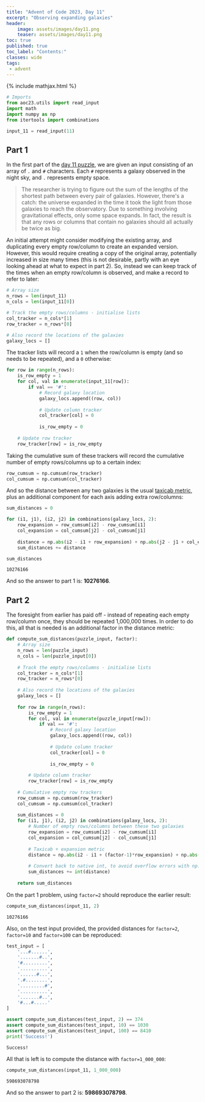 ```yaml
---
title: "Advent of Code 2023, Day 11"
excerpt: "Observing expanding galaxies"
header:
    image: assets/images/day11.png
    teaser: assets/images/day11.png
toc: true
published: true
toc_label: "Contents:"
classes: wide
tags:
 - advent
---
```


{% include mathjax.html %}

```python
# Imports
from aoc23.utils import read_input
import math
import numpy as np
from itertools import combinations
```


```python
input_11 = read_input(11)
```

## Part 1

In the first part of the [day 11 puzzle](https://adventofcode.com/2023/day/11), we are given an input consisting of an array of `.` and `#` characters. Each `#` represents a galaxy observed in the night sky, and `.` represents empty space. 

>The researcher is trying to figure out the sum of the lengths of the shortest path between every pair of galaxies. However, there's a catch: the universe expanded in the time it took the light from those galaxies to reach the observatory.
>Due to something involving gravitational effects, only some space expands. In fact, the result is that any rows or columns that contain no galaxies should all actually be twice as big.

An initial attempt might consider modifying the existing array, and duplicating every empty row/column to create an expanded version. However, this would require creating a copy of the original array, potentially increased in size many times (this is not desirable, partly with an eye looking ahead at what to expect in part 2). So, instead we can keep track of the times when an empty row/column is observed, and make a record to refer to later:


```python
# Array size
n_rows = len(input_11)
n_cols = len(input_11[0])

# Track the empty rows/columns - initialise lists
col_tracker = n_cols*[1]
row_tracker = n_rows*[0]

# Also record the locations of the galaxies
galaxy_locs = []
```

The tracker lists will record a `1` when the row/column is empty (and so needs to be repeated), and a `0` otherwise:


```python
for row in range(n_rows):
    is_row_empty = 1
    for col, val in enumerate(input_11[row]):
        if val == '#':
            # Record galaxy location
            galaxy_locs.append((row, col))
            
            # Update column tracker
            col_tracker[col] = 0
            
            is_row_empty = 0
    
    # Update row tracker
    row_tracker[row] = is_row_empty
```

Taking the cumulative sum of these trackers will record the cumulative number of empty rows/columns up to a certain index:


```python
row_cumsum = np.cumsum(row_tracker)
col_cumsum = np.cumsum(col_tracker)
```

And so the distance between any two galaxies is the usual [taxicab metric](https://en.wikipedia.org/wiki/Taxicab_geometry), plus an additional component for each axis adding extra row/columns:


```python
sum_distances = 0

for (i1, j1), (i2, j2) in combinations(galaxy_locs, 2):
    row_expansion = row_cumsum[i2] - row_cumsum[i1]
    col_expansion = col_cumsum[j2] - col_cumsum[j1]
    
    distance = np.abs(i2 - i1 + row_expansion) + np.abs(j2 - j1 + col_expansion)
    sum_distances += distance
```


```python
sum_distances
```




    10276166



And so the answer to part 1 is: __10276166__.

## Part 2

The foresight from earlier has paid off - instead of repeating each empty row/column once, they should be repeated 1,000,000 times. In order to do this, all that is needed is an additional factor in the distance metric:


```python
def compute_sum_distances(puzzle_input, factor):
    # Array size
    n_rows = len(puzzle_input)
    n_cols = len(puzzle_input[0])
    
    # Track the empty rows/columns - initialise lists
    col_tracker = n_cols*[1]
    row_tracker = n_rows*[0]
    
    # Also record the locations of the galaxies
    galaxy_locs = []
    
    for row in range(n_rows):
        is_row_empty = 1
        for col, val in enumerate(puzzle_input[row]):
            if val == '#':
                # Record galaxy location
                galaxy_locs.append((row, col))
                
                # Update column tracker
                col_tracker[col] = 0
                
                is_row_empty = 0
        
        # Update column tracker
        row_tracker[row] = is_row_empty
    
    # Cumulative empty row trackers
    row_cumsum = np.cumsum(row_tracker)
    col_cumsum = np.cumsum(col_tracker)
    
    sum_distances = 0
    for (i1, j1), (i2, j2) in combinations(galaxy_locs, 2):
        # Number of empty rows/columns between these two galaxies
        row_expansion = row_cumsum[i2] - row_cumsum[i1]
        col_expansion = col_cumsum[j2] - col_cumsum[j1]
        
        # Taxicab + expansion metric
        distance = np.abs(i2 - i1 + (factor-1)*row_expansion) + np.abs(j2 - j1 + (factor-1)*col_expansion)
        
        # Convert back to native int, to avoid overflow errors with np.int32
        sum_distances += int(distance)
    
    return sum_distances
```

On the part 1 problem, using `factor=2` should reproduce the earlier result:


```python
compute_sum_distances(input_11, 2)
```




    10276166



Also, on the test input provided, the provided distances for `factor=2`, `factor=10` and `factor=100` can be reproduced:


```python
test_input = [
    '...#......',
    '.......#..',
    '#.........',
    '..........',
    '......#...',
    '.#........',
    '.........#',
    '..........',
    '.......#..',
    '#...#.....'
]
```


```python
assert compute_sum_distances(test_input, 2) == 374
assert compute_sum_distances(test_input, 10) == 1030
assert compute_sum_distances(test_input, 100) == 8410
print('Success!')
```

    Success!
    

All that is left is to compute the distance with `factor=1_000_000`:


```python
compute_sum_distances(input_11, 1_000_000)
```




    598693078798



And so the answer to part 2 is: __598693078798__.

